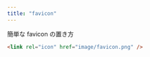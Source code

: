 ```yaml
---
title: "favicon"
---
```


簡単な favicon の置き方

```html
<link rel="icon" href="image/favicon.png" />
```
